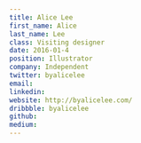 ```yaml
---
title: Alice Lee
first_name: Alice
last_name: Lee
class: Visiting designer
date: 2016-01-4
position: Illustrator
company: Independent
twitter: byalicelee
email:
linkedin:
website: http://byalicelee.com/
dribbble: byalicelee
github:
medium:
---
```


